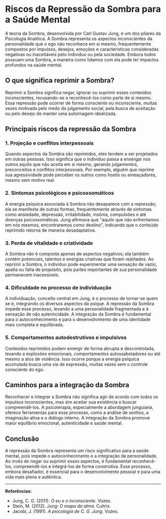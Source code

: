 
# Riscos da Repressão da Sombra para a Saúde Mental

A teoria da Sombra, desenvolvida por Carl Gustav Jung, é um dos pilares da Psicologia Analítica. A Sombra representa os aspectos inconscientes da personalidade que o ego não reconhece em si mesmo, frequentemente compostos por impulsos, desejos, emoções e características consideradas negativas ou inaceitáveis pelo indivíduo ou pela sociedade. Embora todos possuam uma Sombra, a maneira como lidamos com ela pode ter impactos profundos na saúde mental.

## O que significa reprimir a Sombra?

Reprimir a Sombra significa negar, ignorar ou suprimir esses conteúdos inconscientes, recusando-se a reconhecê-los como parte de si mesmo. Essa repressão pode ocorrer de forma consciente ou inconsciente, muitas vezes motivada pelo medo do julgamento social, pela busca de aceitação ou pelo desejo de manter uma autoimagem idealizada.

## Principais riscos da repressão da Sombra

### 1. Projeção e conflitos interpessoais

Quando aspectos da Sombra são reprimidos, eles tendem a ser projetados em outras pessoas. Isso significa que o indivíduo passa a enxergar nos outros aquilo que não aceita em si mesmo, gerando julgamentos, preconceitos e conflitos interpessoais. Por exemplo, alguém que reprime sua agressividade pode perceber os outros como hostis ou ameaçadores, mesmo sem motivo real.

### 2. Sintomas psicológicos e psicossomáticos

A energia psíquica associada à Sombra não desaparece com a repressão; ela se manifesta de outras formas, frequentemente através de sintomas como ansiedade, depressão, irritabilidade, insônia, compulsões e até doenças psicossomáticas. Jung afirmava que "aquilo que não enfrentamos em nós mesmos, encontraremos como destino", indicando que o conteúdo reprimido retorna de maneira desadaptativa.

### 3. Perda de vitalidade e criatividade

A Sombra não é composta apenas de aspectos negativos; ela também contém potenciais, talentos e energias criativas que foram rejeitados. Ao reprimir a Sombra, o indivíduo pode experimentar uma sensação de vazio, apatia ou falta de propósito, pois partes importantes de sua personalidade permanecem inacessíveis.

### 4. Dificuldade no processo de individuação

A individuação, conceito central em Jung, é o processo de tornar-se quem se é, integrando os diversos aspectos da psique. A repressão da Sombra impede esse processo, levando a uma personalidade fragmentada e à sensação de não autenticidade. A integração da Sombra é fundamental para o autoconhecimento e para o desenvolvimento de uma identidade mais completa e equilibrada.

### 5. Comportamentos autodestrutivos e impulsivos

Conteúdos reprimidos podem emergir de forma abrupta e descontrolada, levando a explosões emocionais, comportamentos autossabotadores ou até mesmo a atos de violência. Isso ocorre porque a energia psíquica acumulada busca uma via de expressão, muitas vezes sem o controle consciente do ego.

## Caminhos para a integração da Sombra

Reconhecer e integrar a Sombra não significa agir de acordo com todos os impulsos inconscientes, mas sim aceitar sua existência e buscar compreendê-los. A psicoterapia, especialmente a abordagem junguiana, oferece ferramentas para esse processo, como a análise de sonhos, a imaginação ativa e o diálogo interno. A integração da Sombra promove maior equilíbrio emocional, autenticidade e saúde mental.

## Conclusão

A repressão da Sombra representa um risco significativo para a saúde mental, pois impede o autoconhecimento e a integração da personalidade. Ao invés de negar ou suprimir esses aspectos, é fundamental reconhecê-los, compreendê-los e integrá-los de forma construtiva. Esse processo, embora desafiador, é essencial para o desenvolvimento pessoal e para uma vida mais plena e autêntica.

---

**Referências:**

- Jung, C. G. (2011). *O eu e o inconsciente*. Vozes.
- Stein, M. (2012). *Jung: O mapa da alma*. Cultrix.
- Jacobi, J. (1991). *A psicologia de C. G. Jung*. Vozes.
```
